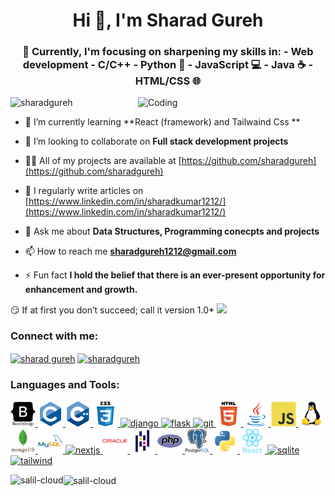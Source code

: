 <div align="center">
</div>

<h1 align="center">Hi 👋, I'm Sharad Gureh</h1>
<h3 align="center">🌟 Currently, I'm focusing on sharpening my skills in:
   - Web development
   - C/C++
   - Python 🐍
   - JavaScript 💻
   - Java ☕
   - HTML/CSS 🌐
   
   </h3>
<img align="right" alt="Coding" width="300" margin-top="30px" src="https://media3.giphy.com/media/L8K62iTDkzGX6/giphy.gif?cid=ecf05e47496e1tdrjzuuscged6sdswjjdk2tf9tckcoutv5h&ep=v1_gifs_search&rid=giphy.gif&ct=g">


<p align="left"> <img src="https://komarev.com/ghpvc/?username=sharadgureh&label=Profile%20views&color=0e75b6&style=flat" alt="sharadgureh" /> </p>

- 🌱 I’m currently learning **React (framework) and Tailwaind Css **

- 👯 I’m looking to collaborate on **Full stack development projects**

- 👨‍💻 All of my projects are available at [https://github.com/sharadgureh](https://github.com/sharadgureh)

- 📝 I regularly write articles on [https://www.linkedin.com/in/sharadkumar1212/](https://www.linkedin.com/in/sharadkumar1212/)

- 💬 Ask me about **Data Structures, Programming conecpts and projects**

- 📫 How to reach me **sharadgureh1212@gmail.com**

- ⚡ Fun fact **I hold the belief that there is an ever-present opportunity for enhancement and growth.**

:smirk:  If at first you don’t succeed; call it version 1.0*
<img src="https://media3.giphy.com/media/YTzh3zw4mj1XpjjiIb/giphy.gif?cid=ecf05e47icgoraoa97oq2kvgw765rzfew3k8brdcd214boco&ep=v1_gifs_search&rid=giphy.gif&ct=g" width='300'>

<h3 align="left">Connect with me:</h3>
<p align="left">
<a href="https://www.linkedin.com/in/sharadkumar1212/" target="blank"><img align="center" src="https://cdn.worldvectorlogo.com/logos/linkedin-icon-2.svg" alt="sharad gureh" height="30" width="40" /></a>
<a href="https://stackoverflow.com/users/19984920/sharad-gureh" target="blank"><img align="center" src="https://upload.wikimedia.org/wikipedia/commons/thumb/e/ef/Stack_Overflow_icon.svg/1200px-Stack_Overflow_icon.svg.png" alt="sharadgureh" height="30" width="40" /></a>
</p>

<h3 align="left">Languages and Tools:</h3>
<p align="left"> </a> <a href="https://getbootstrap.com" target="_blank" rel="noreferrer"> <img src="https://raw.githubusercontent.com/devicons/devicon/master/icons/bootstrap/bootstrap-plain-wordmark.svg" alt="bootstrap" width="40" height="40"/> </a> <a href="https://www.cprogramming.com/" target="_blank" rel="noreferrer"> <img src="https://raw.githubusercontent.com/devicons/devicon/master/icons/c/c-original.svg" alt="c" width="40" height="40"/> </a> <a href="https://www.w3schools.com/cpp/" target="_blank" rel="noreferrer"> <img src="https://raw.githubusercontent.com/devicons/devicon/master/icons/cplusplus/cplusplus-original.svg" alt="cplusplus" width="40" height="40"/> </a> <a href="https://www.w3schools.com/css/" target="_blank" rel="noreferrer"> <img src="https://raw.githubusercontent.com/devicons/devicon/master/icons/css3/css3-original-wordmark.svg" alt="css3" width="40" height="40"/> </a> <a href="https://www.djangoproject.com/" target="_blank" rel="noreferrer"> <img src="https://cdn.worldvectorlogo.com/logos/django.svg" alt="django" width="40" height="40"/> </a> <a href="https://flask.palletsprojects.com/" target="_blank" rel="noreferrer"> <img src="https://www.vectorlogo.zone/logos/pocoo_flask/pocoo_flask-icon.svg" alt="flask" width="40" height="40"/> </a> <a href="https://git-scm.com/" target="_blank" rel="noreferrer"> <img src="https://www.vectorlogo.zone/logos/git-scm/git-scm-icon.svg" alt="git" width="40" height="40"/> </a> <a href="https://www.w3.org/html/" target="_blank" rel="noreferrer"> <img src="https://raw.githubusercontent.com/devicons/devicon/master/icons/html5/html5-original-wordmark.svg" alt="html5" width="40" height="40"/> </a> <a href="https://www.java.com" target="_blank" rel="noreferrer"> <img src="https://raw.githubusercontent.com/devicons/devicon/master/icons/java/java-original.svg" alt="java" width="40" height="40"/> </a> <a href="https://developer.mozilla.org/en-US/docs/Web/JavaScript" target="_blank" rel="noreferrer"> <img src="https://raw.githubusercontent.com/devicons/devicon/master/icons/javascript/javascript-original.svg" alt="javascript" width="40" height="40"/> </a> <a href="https://www.linux.org/" target="_blank" rel="noreferrer"> <img src="https://raw.githubusercontent.com/devicons/devicon/master/icons/linux/linux-original.svg" alt="linux" width="40" height="40"/> </a> <a href="https://www.mongodb.com/" target="_blank" rel="noreferrer"> <img src="https://raw.githubusercontent.com/devicons/devicon/master/icons/mongodb/mongodb-original-wordmark.svg" alt="mongodb" width="40" height="40"/> </a> <a href="https://www.mysql.com/" target="_blank" rel="noreferrer"> <img src="https://raw.githubusercontent.com/devicons/devicon/master/icons/mysql/mysql-original-wordmark.svg" alt="mysql" width="40" height="40"/> </a> <a href="https://nextjs.org/" target="_blank" rel="noreferrer"> <img src="https://cdn.worldvectorlogo.com/logos/nextjs-2.svg" alt="nextjs" width="40" height="40"/> </a> <a href="https://www.oracle.com/" target="_blank" rel="noreferrer"> <img src="https://raw.githubusercontent.com/devicons/devicon/master/icons/oracle/oracle-original.svg" alt="oracle" width="40" height="40"/> </a> <a href="https://pandas.pydata.org/" target="_blank" rel="noreferrer"> <img src="https://raw.githubusercontent.com/devicons/devicon/2ae2a900d2f041da66e950e4d48052658d850630/icons/pandas/pandas-original.svg" alt="pandas" width="40" height="40"/> </a> <a href="https://www.php.net" target="_blank" rel="noreferrer"> <img src="https://raw.githubusercontent.com/devicons/devicon/master/icons/php/php-original.svg" alt="php" width="40" height="40"/> </a> <a href="https://www.postgresql.org" target="_blank" rel="noreferrer"> <img src="https://raw.githubusercontent.com/devicons/devicon/master/icons/postgresql/postgresql-original-wordmark.svg" alt="postgresql" width="40" height="40"/> </a> <a href="https://www.python.org" target="_blank" rel="noreferrer"> <img src="https://raw.githubusercontent.com/devicons/devicon/master/icons/python/python-original.svg" alt="python" width="40" height="40"/> </a> <a href="https://reactjs.org/" target="_blank" rel="noreferrer"> <img src="https://raw.githubusercontent.com/devicons/devicon/master/icons/react/react-original-wordmark.svg" alt="react" width="40" height="40"/> </a> <a href="https://www.sqlite.org/" target="_blank" rel="noreferrer"> <img src="https://www.vectorlogo.zone/logos/sqlite/sqlite-icon.svg" alt="sqlite" width="40" height="40"/> </a> <a href="https://tailwindcss.com/" target="_blank" rel="noreferrer"> <img src="https://www.vectorlogo.zone/logos/tailwindcss/tailwindcss-icon.svg" alt="tailwind" width="40" height="40"/> </a> </p>


<p><img align="left" src="https://github-readme-stats.vercel.app/api/top-langs?username=sharadgureh&show_icons=true&locale=en&layout=compact" alt="salil-cloud" /></p>
<p><img align="center" src="https://github-readme-streak-stats.herokuapp.com/?user=sharadgureh&" alt="salil-cloud" /></p>


